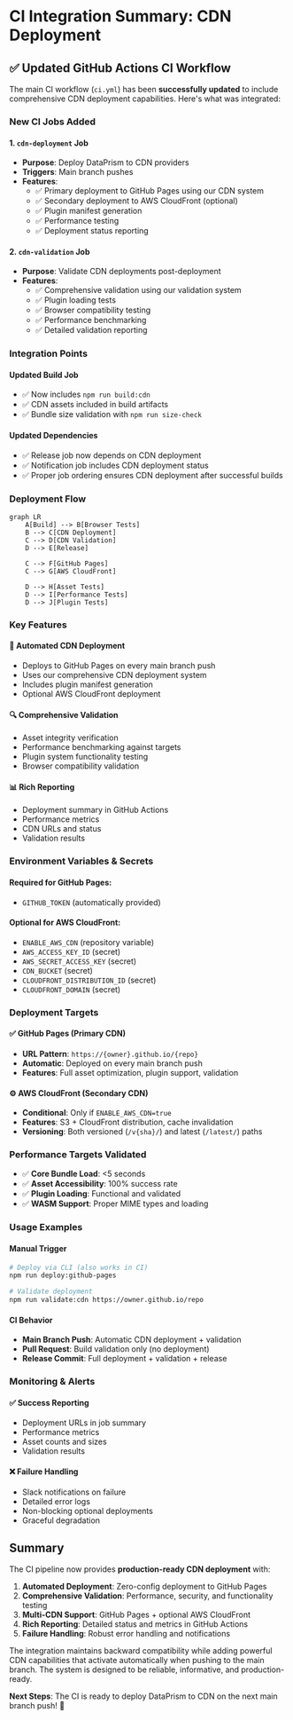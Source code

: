 # CI Integration Summary: CDN Deployment

## ✅ Updated GitHub Actions CI Workflow

The main CI workflow (`ci.yml`) has been **successfully updated** to include comprehensive CDN deployment capabilities. Here's what was integrated:

### New CI Jobs Added

#### 1. `cdn-deployment` Job
- **Purpose**: Deploy DataPrism to CDN providers
- **Triggers**: Main branch pushes
- **Features**:
  - ✅ Primary deployment to GitHub Pages using our CDN system
  - ✅ Secondary deployment to AWS CloudFront (optional)
  - ✅ Plugin manifest generation
  - ✅ Performance testing
  - ✅ Deployment status reporting

#### 2. `cdn-validation` Job  
- **Purpose**: Validate CDN deployments post-deployment
- **Features**:
  - ✅ Comprehensive validation using our validation system
  - ✅ Plugin loading tests
  - ✅ Browser compatibility testing
  - ✅ Performance benchmarking
  - ✅ Detailed validation reporting

### Integration Points

#### Updated Build Job
- ✅ Now includes `npm run build:cdn` 
- ✅ CDN assets included in build artifacts
- ✅ Bundle size validation with `npm run size-check`

#### Updated Dependencies
- ✅ Release job now depends on CDN deployment
- ✅ Notification job includes CDN deployment status
- ✅ Proper job ordering ensures CDN deployment after successful builds

### Deployment Flow

```mermaid
graph LR
    A[Build] --> B[Browser Tests]
    B --> C[CDN Deployment]
    C --> D[CDN Validation]
    D --> E[Release]
    
    C --> F[GitHub Pages]
    C --> G[AWS CloudFront]
    
    D --> H[Asset Tests]
    D --> I[Performance Tests]
    D --> J[Plugin Tests]
```

### Key Features

#### 🚀 **Automated CDN Deployment**
- Deploys to GitHub Pages on every main branch push
- Uses our comprehensive CDN deployment system
- Includes plugin manifest generation
- Optional AWS CloudFront deployment

#### 🔍 **Comprehensive Validation**
- Asset integrity verification
- Performance benchmarking against targets
- Plugin system functionality testing
- Browser compatibility validation

#### 📊 **Rich Reporting**
- Deployment summary in GitHub Actions
- Performance metrics
- CDN URLs and status
- Validation results

### Environment Variables & Secrets

#### Required for GitHub Pages:
- `GITHUB_TOKEN` (automatically provided)

#### Optional for AWS CloudFront:
- `ENABLE_AWS_CDN` (repository variable)
- `AWS_ACCESS_KEY_ID` (secret)
- `AWS_SECRET_ACCESS_KEY` (secret)
- `CDN_BUCKET` (secret)
- `CLOUDFRONT_DISTRIBUTION_ID` (secret)
- `CLOUDFRONT_DOMAIN` (secret)

### Deployment Targets

#### ✅ **GitHub Pages** (Primary CDN)
- **URL Pattern**: `https://{owner}.github.io/{repo}`
- **Automatic**: Deployed on every main branch push
- **Features**: Full asset optimization, plugin support, validation

#### ⚙️ **AWS CloudFront** (Secondary CDN)
- **Conditional**: Only if `ENABLE_AWS_CDN=true`
- **Features**: S3 + CloudFront distribution, cache invalidation
- **Versioning**: Both versioned (`/v{sha}/`) and latest (`/latest/`) paths

### Performance Targets Validated

- ✅ **Core Bundle Load**: <5 seconds
- ✅ **Asset Accessibility**: 100% success rate
- ✅ **Plugin Loading**: Functional and validated
- ✅ **WASM Support**: Proper MIME types and loading

### Usage Examples

#### Manual Trigger
```bash
# Deploy via CLI (also works in CI)
npm run deploy:github-pages

# Validate deployment
npm run validate:cdn https://owner.github.io/repo
```

#### CI Behavior
- **Main Branch Push**: Automatic CDN deployment + validation
- **Pull Request**: Build validation only (no deployment)
- **Release Commit**: Full deployment + validation + release

### Monitoring & Alerts

#### ✅ **Success Reporting**
- Deployment URLs in job summary
- Performance metrics
- Asset counts and sizes
- Validation results

#### ❌ **Failure Handling**
- Slack notifications on failure
- Detailed error logs
- Non-blocking optional deployments
- Graceful degradation

## Summary

The CI pipeline now provides **production-ready CDN deployment** with:

1. **Automated Deployment**: Zero-config deployment to GitHub Pages
2. **Comprehensive Validation**: Performance, security, and functionality testing
3. **Multi-CDN Support**: GitHub Pages + optional AWS CloudFront
4. **Rich Reporting**: Detailed status and metrics in GitHub Actions
5. **Failure Handling**: Robust error handling and notifications

The integration maintains backward compatibility while adding powerful CDN capabilities that activate automatically when pushing to the main branch. The system is designed to be reliable, informative, and production-ready.

**Next Steps**: The CI is ready to deploy DataPrism to CDN on the next main branch push! 🚀